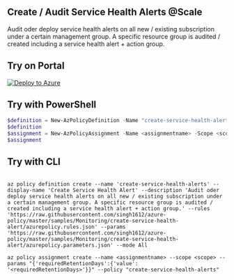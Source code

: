 ## Create / Audit Service Health Alerts @Scale

Audit oder deploy service health alerts on all new / existing subscription under a certain management group. A specific resource group is audited / created including a service health alert + action group.

## Try on Portal

[![Deploy to Azure](http://azuredeploy.net/deploybutton.png)](https://portal.azure.com/#blade/Microsoft_Azure_Policy/CreatePolicyDefinitionBlade/uri/https%3A%2F%2Fraw.githubusercontent.com%2Fsingh1612%2Fazure-policy%2Fmaster%2Fsamples%2FMonitoring%2Fcreate-service-health-alert%2Fazurepolicy.json)

## Try with PowerShell

````powershell
$definition = New-AzPolicyDefinition -Name "create-service-health-alerts" -DisplayName "Create Service Health Alert" -description "Audit oder deploy service health alerts on all new / existing subscription under a certain management group. A specific resource group is audited / created including a service health alert + action group." -Policy 'https://raw.githubusercontent.com/singh1612/azure-policy/master/samples/Monitoring/create-service-health-alert/azurepolicy.rules.json' -Parameter 'https://raw.githubusercontent.com/singh1612/azure-policy/master/samples/Monitoring/create-service-health-alert/azurepolicy.parameters.json' -Mode All
$definition
$assignment = New-AzPolicyAssignment -Name <assignmentname> -Scope <scope> -resourceGroupName <resourceGroupName> -actionGroupName <actionGroupName> -actionGroupShortName <actionGroupShortName> -emailAddress <emailAddress> -activityLogAlertName <activityLogAlertName> -PolicyDefinition $definition
$assignment 
````

## Try with CLI

````cli

az policy definition create --name 'create-service-health-alerts' --display-name 'Create Service Health Alert' --description 'Audit oder deploy service health alerts on all new / existing subscription under a certain management group. A specific resource group is audited / created including a service health alert + action group.' --rules 'https://raw.githubusercontent.com/singh1612/azure-policy/master/samples/Monitoring/create-service-health-alert/azurepolicy.rules.json' --params 'https://raw.githubusercontent.com/singh1612/azure-policy/master/samples/Monitoring/create-service-health-alert/azurepolicy.parameters.json' --mode All

az policy assignment create --name <assignmentname> --scope <scope> --params "{'requiredRetentionDays':{'value': '<requiredRetentionDays>'}}" --policy "create-service-health-alerts" 

````
